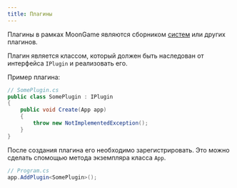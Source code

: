 ```yaml
---
title: Плагины
---
```


Плагины в рамках MoonGame являются сборником [систем](/engine/systems) или других плагинов.

Плагин является классом, который должен быть наследован от интерфейса `IPlugin` и реализовать его.

Пример плагина:

```csharp
// SomePlugin.cs
public class SomePlugin : IPlugin
{
    public void Create(App app)
    {
        throw new NotImplementedException();
    }
}
```

После создания плагина его необходимо зарегистрировать. Это можно сделать спомощью метода экземпляра класса `App`.

```csharp
// Program.cs
app.AddPlugin<SomePlugin>();
```
